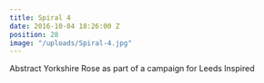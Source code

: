 ```yaml
---
title: Spiral 4
date: 2016-10-04 18:26:00 Z
position: 28
image: "/uploads/Spiral-4.jpg"
---
```


Abstract Yorkshire Rose as part of a campaign for Leeds Inspired